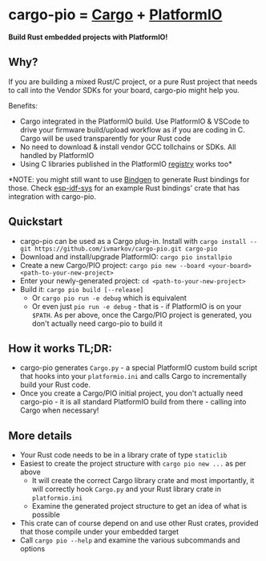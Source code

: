 # cargo-pio = [Cargo](https://doc.rust-lang.org/cargo/) + [PlatformIO](https://platformio.org/)

**Build Rust embedded projects with PlatformIO!**

## Why?

If you are building a mixed Rust/C project, or a pure Rust project that needs to call into the Vendor SDKs for your board, cargo-pio might help you.

Benefits:
* Cargo integrated in the PlatformIO build. Use PlatformIO & VSCode to drive your firmware build/upload workflow as if you are coding in C. Cargo will be used transparently for your Rust code
* No need to download & install vendor GCC tollchains or SDKs. All handled by PlatformIO
* Using C libraries published in the PlatformIO [registry](https://platformio.org/lib) works too*

 *NOTE: you might still want to use [Bindgen](https://rust-lang.github.io/rust-bindgen/) to generate Rust bindings for those. Check [esp-idf-sys](https://github.com/ivmarkov/esp-idf-sys) for an example Rust bindings' crate that has integration with cargo-pio.

## Quickstart
* cargo-pio can be used as a Cargo plug-in. Install with `cargo install --git https://github.com/ivmarkov/cargo-pio.git cargo-pio`
* Download and install/upgrade PlatformIO: `cargo pio installpio`
* Create a new Cargo/PIO project: `cargo pio new --board <your-board> <path-to-your-new-project>`
* Enter your newly-generated project: `cd <path-to-your-new-project>`
* Build it: `cargo pio build [--release]`
  * Or `cargo pio run -e debug` which is equivalent
  * Or even just `pio run -e debug` - that is - if PlatformIO is on your `$PATH`. As per above, once the Cargo/PIO project is generated, you don't actually need cargo-pio to build it

## How it works TL;DR:
* cargo-pio generates `Cargo.py` - a special PlatformIO custom build script that hooks into your `platformio.ini` and calls Cargo to incrementally build your Rust code.
* Once you create a Cargo/PIO initial project, you don't actually need cargo-pio - it is all standard PlatformIO build from there - calling into Cargo when necessary!

## More details
* Your Rust code needs to be in a library crate of type `staticlib`
* Easiest to create the project structure with `cargo pio new ...` as per above
  * It will create the correct Cargo library crate and most importantly, it will correctly hook `Cargo.py` and your Rust library crate in `platformio.ini`
  * Examine the generated project structure to get an idea of what is possible
* This crate can of course depend on and use other Rust crates, provided that those compile under your embedded target
* Call `cargo pio --help` and examine the various subcommands and options
